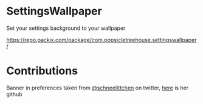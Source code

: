 # SettingsWallpaper
Set your settings background to your wallpaper

https://repo.packix.com/package/com.popsicletreehouse.settingswallpaper/

# Contributions

Banner in preferences taken from [@schneelittchen](https://twitter.com/schneelittchen) on twitter, [here](https://github.com/schneelittchen) is her github
